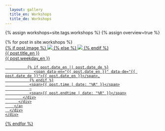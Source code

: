 ```yaml
---
  layout: gallery
  title_en: Workshops
  title_de: Workshops
---
```


{% assign workshops=site.tags.workshops %}
{% assign overview=true %}

<div class="gallery">
  {% for post in site.workshops %}
    <div class="gallery__item gallery__item--large ">
      <div class="post">
        <a  class="post__link"
            href="{{ post.url | prepend: site.baseurl }}">
          <div class="post__img">
            {% if post.image %}
              <img src="{{ site.baseurl }}/img/{{ post.image }}" class="img-flex" />
            {% else %}
              <img src="{{ site.baseurl }}/img/class-placeholder-01.jpg" class="img-flex" />
            {% endif %}
          </div>
          <div  class="post__meta">
            <span data-en="{{ post.title_en }}" data-de="{{ post.title_de }}">
              {{ post.title_en }}
            </span>
            <div class="post__meta__hidden">
               <span data-en="{{ post.weekday_en }}" data-de="{{ post.weekday_de }}">{{ post.weekday_en }}</span>

              {% if post.date_en || post.date_de %}
                 <span data-en="{{ post.date_en }}" data-de="{{ post.date_de }}">{{ post.date_en }}</span>,
               {% endif %}
               <span>{{ post.time | date: "%R" }}</span>
               –
               <span>{{ post.endtime | date: "%R" }}</span>
            </div>
          </div>
        </a>
      </div>
    </div>
  {% endfor %}
</div>
